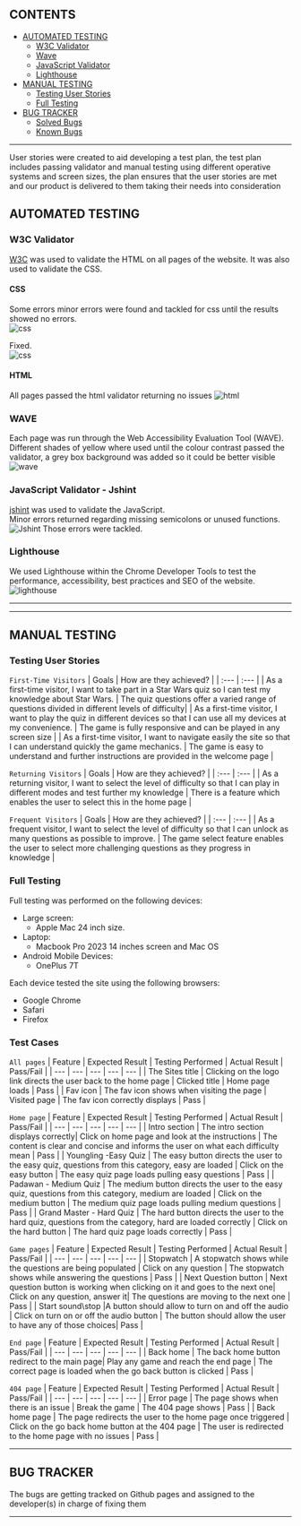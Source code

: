 ## CONTENTS

* [AUTOMATED TESTING](#AUTOMATED-TESTING)
  * [W3C Validator](#W3C-Validator)
  * [Wave](#Wave)
  * [JavaScript Validator](#JavaScript-Validator)
  * [Lighthouse](#Lighthouse)
* [MANUAL TESTING](#MANUAL-TESTING)
  * [Testing User Stories](#Testing-User-Stories)
  * [Full Testing](#Full-Testing)
* [BUG TRACKER](#BUG-TRACKER)
  *  [Solved Bugs](#Solved-Bugs)
  *  [Known Bugs](#known-Bugs)

- - -

User stories were created to aid developing a test plan, the test plan includes passing validator and manual testing using different operative systems and screen sizes, the plan ensures that the user stories are met and our product is delivered to them taking their needs into consideration

## AUTOMATED TESTING

### W3C Validator

[W3C](https://validator.w3.org/) was used to validate the HTML on all pages of the website. It was also used to validate the CSS.

#### CSS
Some errors minor errors were found and tackled for css until the results showed no errors.<br>
![css](docs/testing/css-errors.png)

Fixed.<br>
![css](docs/testing/css.png)

#### HTML
All pages passed the html validator returning no issues
![html](docs/testing/html.png)

### WAVE
Each page was run through the Web Accessibility Evaluation Tool (WAVE).<br>
Different shades of yellow where used until the colour contrast passed the validator, a grey box background was added so it could be better visible<br>
![wave](docs/testing/wave.png)

### JavaScript Validator - Jshint
[jshint](https://jshint.com/) was used to validate the JavaScript.<br>
Minor errors returned regarding missing semicolons or unused functions.<br>
![Jshint](docs/testing/jshint1.png)
Those errors were tackled.<br>

### Lighthouse
We used Lighthouse within the Chrome Developer Tools to test the performance, accessibility, best practices and SEO of the website.
![lighthouse](docs/testing/home-lighthouse.png)

---

- - -

## MANUAL TESTING

### Testing User Stories

`First-Time Visitors`
| Goals | How are they achieved? |
| :--- | :--- |
| As a first-time visitor, I want to take part in a Star Wars quiz so I can test my knowledge about Star Wars. | The quiz questions offer a varied range of questions divided in different levels of difficulty|
| As a first-time visitor, I want to play the quiz in different devices so that I can use all my devices at my convenience. | The game is fully responsive and can be played in any screen size |
| As a first-time visitor, I want to navigate easily the site so that I can understand quickly the game mechanics. | The game is easy to understand and further instructions are provided in the welcome page |

`Returning Visitors`
| Goals | How are they achieved? |
| :--- | :--- |
| As a returning visitor, I want to select the level of difficulty so that I can play in different modes and test further my knowledge | There is a feature which enables the user to select this in the home page |

`Frequent Visitors`
| Goals | How are they achieved? |
| :--- | :--- |
| As a frequent visitor, I want to select the level of difficulty so that I can unlock as many questions as possible to improve. | The game select feature enables the user to select more challenging questions as they progress in knowledge |

### Full Testing
Full testing was performed on the following devices:

- Large screen:
  - Apple Mac 24 inch size.
- Laptop:
  - Macbook Pro 2023 14 inches screen and Mac OS
- Android Mobile Devices:
  - OnePlus 7T 

Each device tested the site using the following browsers:
- Google Chrome
- Safari
- Firefox

### Test Cases
`All pages`
| Feature | Expected Result | Testing Performed | Actual Result | Pass/Fail |
| --- | --- | --- | --- | --- |
| The Sites title | Clicking on the logo link directs the user back to the home page | Clicked title | Home page loads | Pass |
| Fav icon | The fav icon shows when visiting the page | Visited page | The fav icon correctly displays | Pass |

`Home page`
| Feature | Expected Result | Testing Performed | Actual Result | Pass/Fail |
| --- | --- | --- | --- | --- |
| Intro section | The intro section displays correctly| Click on home page and look at the instructions | The content is clear and concise and informs the user on what each difficulty mean | Pass |
| Youngling -Easy Quiz | The easy button directs the user to the easy quiz, questions from this category, easy are loaded | Click on the easy button | The easy quiz page loads pulling easy questions | Pass |
| Padawan - Medium Quiz | The medium button directs the user to the easy quiz, questions from this category, medium are loaded | Click on the medium button | The medium quiz page loads pulling medium questions | Pass |
| Grand Master - Hard Quiz | The hard button directs the user to the hard quiz, questions from the category, hard are loaded correctly | Click on the hard button | The hard quiz page loads correctly | Pass |

`Game pages`
| Feature | Expected Result | Testing Performed | Actual Result | Pass/Fail |
| --- | --- | --- | --- | --- |
| Stopwatch | A stopwatch shows while the questions are being populated | Click on any question | The stopwatch shows while answering the questions | Pass |
| Next Question button | Next question button is working when clicking on it and goes to the next one| Click on any question, answer it| The questions are moving to the next one | Pass |
| Start sound\stop |A button should allow to turn on and off the audio | Click on turn on or off the audio button | The button should allow the user to have any of those choices| Pass |

`End page`
| Feature | Expected Result | Testing Performed | Actual Result | Pass/Fail |
| --- | --- | --- | --- | --- |
| Back home | The back home button redirect to the main page| Play any game and reach the end page | The correct page is loaded when the go back button is clicked | Pass |

`404 page`
| Feature | Expected Result | Testing Performed | Actual Result | Pass/Fail |
| --- | --- | --- | --- | --- |
| Error page | The page shows when there is an issue | Break the game | The 404 page shows | Pass |
| Back home page | The page redirects the user to the home page once triggered | Click on the go back home button at the 404 page | The user is redirected to the home page with no issues | Pass |

---

## BUG TRACKER
The bugs are getting tracked on Github pages and assigned to the developer(s) in charge of fixing them

---